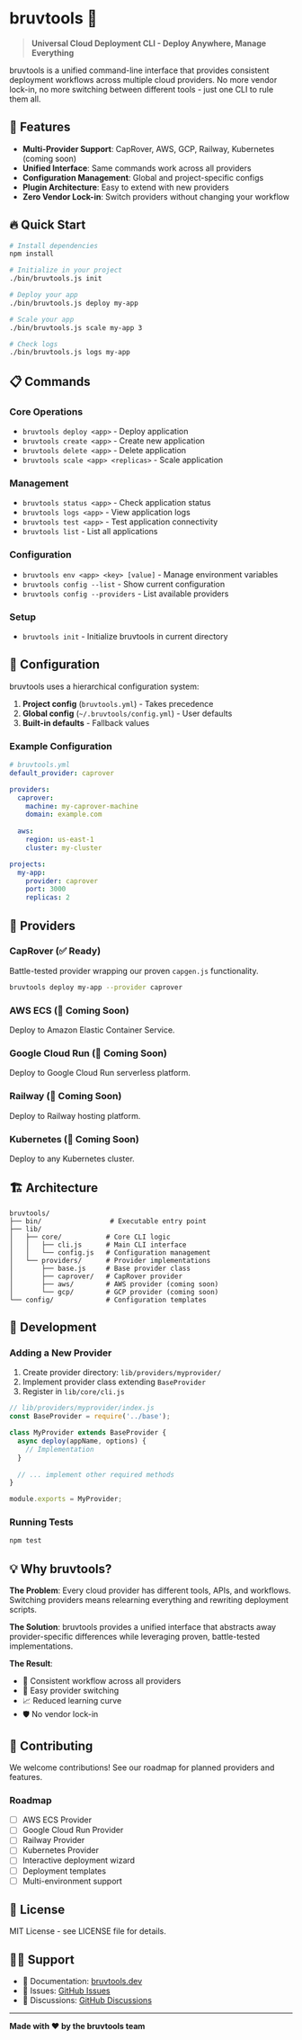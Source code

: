 # bruvtools 🚀

> **Universal Cloud Deployment CLI - Deploy Anywhere, Manage Everything**

bruvtools is a unified command-line interface that provides consistent deployment workflows across multiple cloud providers. No more vendor lock-in, no more switching between different tools - just one CLI to rule them all.

## 🌟 Features

- **Multi-Provider Support**: CapRover, AWS, GCP, Railway, Kubernetes (coming soon)
- **Unified Interface**: Same commands work across all providers
- **Configuration Management**: Global and project-specific configs
- **Plugin Architecture**: Easy to extend with new providers
- **Zero Vendor Lock-in**: Switch providers without changing your workflow

## 🔥 Quick Start

```bash
# Install dependencies
npm install

# Initialize in your project
./bin/bruvtools.js init

# Deploy your app
./bin/bruvtools.js deploy my-app

# Scale your app
./bin/bruvtools.js scale my-app 3

# Check logs
./bin/bruvtools.js logs my-app
```

## 📋 Commands

### Core Operations
- `bruvtools deploy <app>` - Deploy application
- `bruvtools create <app>` - Create new application
- `bruvtools delete <app>` - Delete application
- `bruvtools scale <app> <replicas>` - Scale application

### Management
- `bruvtools status <app>` - Check application status
- `bruvtools logs <app>` - View application logs
- `bruvtools test <app>` - Test application connectivity
- `bruvtools list` - List all applications

### Configuration
- `bruvtools env <app> <key> [value]` - Manage environment variables
- `bruvtools config --list` - Show current configuration
- `bruvtools config --providers` - List available providers

### Setup
- `bruvtools init` - Initialize bruvtools in current directory

## 🔧 Configuration

bruvtools uses a hierarchical configuration system:

1. **Project config** (`bruvtools.yml`) - Takes precedence
2. **Global config** (`~/.bruvtools/config.yml`) - User defaults
3. **Built-in defaults** - Fallback values

### Example Configuration

```yaml
# bruvtools.yml
default_provider: caprover

providers:
  caprover:
    machine: my-caprover-machine
    domain: example.com
  
  aws:
    region: us-east-1
    cluster: my-cluster

projects:
  my-app:
    provider: caprover
    port: 3000
    replicas: 2
```

## 🔌 Providers

### CapRover (✅ Ready)
Battle-tested provider wrapping our proven `capgen.js` functionality.

```bash
bruvtools deploy my-app --provider caprover
```

### AWS ECS (🚧 Coming Soon)
Deploy to Amazon Elastic Container Service.

### Google Cloud Run (🚧 Coming Soon)
Deploy to Google Cloud Run serverless platform.

### Railway (🚧 Coming Soon)
Deploy to Railway hosting platform.

### Kubernetes (🚧 Coming Soon)
Deploy to any Kubernetes cluster.

## 🏗️ Architecture

```
bruvtools/
├── bin/                 # Executable entry point
├── lib/
│   ├── core/           # Core CLI logic
│   │   ├── cli.js      # Main CLI interface
│   │   └── config.js   # Configuration management
│   └── providers/      # Provider implementations
│       ├── base.js     # Base provider class
│       ├── caprover/   # CapRover provider
│       ├── aws/        # AWS provider (coming soon)
│       └── gcp/        # GCP provider (coming soon)
└── config/             # Configuration templates
```

## 🚀 Development

### Adding a New Provider

1. Create provider directory: `lib/providers/myprovider/`
2. Implement provider class extending `BaseProvider`
3. Register in `lib/core/cli.js`

```javascript
// lib/providers/myprovider/index.js
const BaseProvider = require('../base');

class MyProvider extends BaseProvider {
  async deploy(appName, options) {
    // Implementation
  }
  
  // ... implement other required methods
}

module.exports = MyProvider;
```

### Running Tests

```bash
npm test
```

## 💡 Why bruvtools?

**The Problem**: Every cloud provider has different tools, APIs, and workflows. Switching providers means relearning everything and rewriting deployment scripts.

**The Solution**: bruvtools provides a unified interface that abstracts away provider-specific differences while leveraging proven, battle-tested implementations.

**The Result**: 
- 🎯 Consistent workflow across all providers
- 🔄 Easy provider switching
- 📈 Reduced learning curve
- 🛡️ No vendor lock-in

## 🤝 Contributing

We welcome contributions! See our roadmap for planned providers and features.

### Roadmap
- [ ] AWS ECS Provider
- [ ] Google Cloud Run Provider  
- [ ] Railway Provider
- [ ] Kubernetes Provider
- [ ] Interactive deployment wizard
- [ ] Deployment templates
- [ ] Multi-environment support

## 📄 License

MIT License - see LICENSE file for details.

## 🙋‍♂️ Support

- 📖 Documentation: [bruvtools.dev](https://bruvtools.dev)
- 🐛 Issues: [GitHub Issues](https://github.com/bruvtools/bruvtools/issues)
- 💬 Discussions: [GitHub Discussions](https://github.com/bruvtools/bruvtools/discussions)

---

**Made with ❤️ by the bruvtools team** 